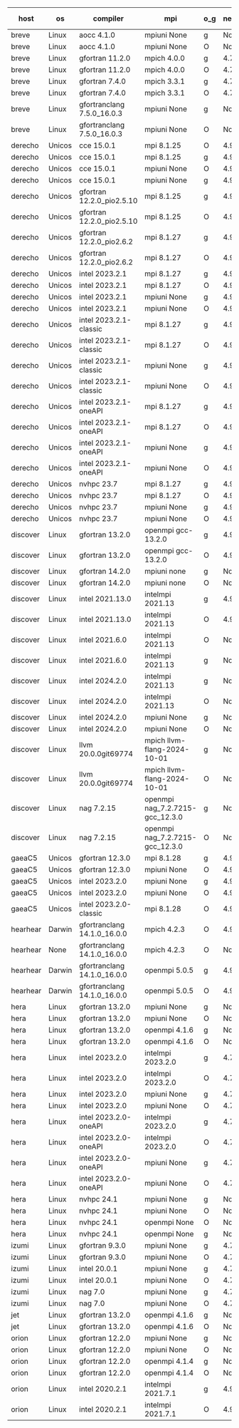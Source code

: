 

| host     | os       | compiler                              | mpi                      | o_g        | netcdf        | build       | u_pass          | u_fail          | s_pass            | s_fail            | e_pass             | e_fail             | nuopc_pass       | nuopc_fail       | artifacts link          |
|----------|----------|---------------------------------------|--------------------------|------------|---------------|-------------|-----------------|-----------------|-------------------|-------------------|--------------------|--------------------|------------------|------------------|-------------------------|
| breve | Linux | aocc 4.1.0 | mpiuni None  | g | None  | PASS | 12490 | 26 | 9 | 0 | 42 | 0 | None | None | <a href="https://github.com/esmf-org/esmf-test-artifacts/tree/f15d227aff5decc20fb3a48caa5549334694ba85/develop/aocc/4.1.0/g/mpiuni/None" target="_blank">f15d227</a> | 
| breve | Linux | aocc 4.1.0 | mpiuni None  | O | None  | PASS | 12490 | 26 | 9 | 0 | 42 | 0 | None | None | <a href="https://github.com/esmf-org/esmf-test-artifacts/tree/c20d7e3dcf31dee8737832bb154360bec0bb9765/develop/aocc/4.1.0/O/mpiuni/None" target="_blank">c20d7e3</a> | 
| breve | Linux | gfortran 11.2.0 | mpich 4.0.0  | g | 4.7.4  | PASS | 14185 | 0 | 51 | 0 | 80 | 0 | 56 | 0 | <a href="https://github.com/esmf-org/esmf-test-artifacts/tree/e5616cee8041d2168d65bc42b451a4f745c0ba7e/develop/gfortran/11.2.0/g/mpich/4.0.0" target="_blank">e5616ce</a> | 
| breve | Linux | gfortran 11.2.0 | mpich 4.0.0  | O | 4.7.4  | PASS | 14185 | 0 | 51 | 0 | 80 | 0 | 56 | 0 | <a href="https://github.com/esmf-org/esmf-test-artifacts/tree/4e2f765686d58e34a622be97720ff5c5febc9605/develop/gfortran/11.2.0/O/mpich/4.0.0" target="_blank">4e2f765</a> | 
| breve | Linux | gfortran 7.4.0 | mpich 3.3.1  | g | 4.7.4  | PASS | 14185 | 0 | 51 | 0 | 80 | 0 | 56 | 0 | <a href="https://github.com/esmf-org/esmf-test-artifacts/tree/6f118bf361df862f193de561d66855b1191003ce/develop/gfortran/7.4.0/g/mpich/3.3.1" target="_blank">6f118bf</a> | 
| breve | Linux | gfortran 7.4.0 | mpich 3.3.1  | O | 4.7.4  | PASS | 14185 | 0 | 51 | 0 | 80 | 0 | 56 | 0 | <a href="https://github.com/esmf-org/esmf-test-artifacts/tree/a7e5fbb8b9a00d771fc5d3d6ef64484e3c1fe8fc/develop/gfortran/7.4.0/O/mpich/3.3.1" target="_blank">a7e5fbb</a> | 
| breve | Linux | gfortranclang 7.5.0_16.0.3 | mpiuni None  | g | None  | PASS | 12516 | 0 | 9 | 0 | 42 | 0 | None | None | <a href="https://github.com/esmf-org/esmf-test-artifacts/tree/d4cd463460e122695dd3e7535e216812d7fb800d/develop/gfortranclang/7.5.0_16.0.3/g/mpiuni/None" target="_blank">d4cd463</a> | 
| breve | Linux | gfortranclang 7.5.0_16.0.3 | mpiuni None  | O | None  | PASS | 12516 | 0 | 9 | 0 | 42 | 0 | None | None | <a href="https://github.com/esmf-org/esmf-test-artifacts/tree/47962a4b1cbccc8f299d7911ab06749c7869c457/develop/gfortranclang/7.5.0_16.0.3/O/mpiuni/None" target="_blank">47962a4</a> | 
| derecho | Unicos | cce 15.0.1 | mpi 8.1.25  | O | 4.9.2  | PASS | 14107 | 78 | 51 | 0 | 80 | 0 | 56 | 0 | <a href="https://github.com/esmf-org/esmf-test-artifacts/tree/63de46e04f0654fcd50245820e32ec9fbb8a8811/develop/cce/15.0.1/O/mpi/8.1.25" target="_blank">63de46e</a> | 
| derecho | Unicos | cce 15.0.1 | mpi 8.1.25  | g | 4.9.2  | PASS | 13987 | 198 | 51 | 0 | 80 | 0 | 56 | 0 | <a href="https://github.com/esmf-org/esmf-test-artifacts/tree/4e7ec7f5bf3200b9825e527b0b6717ee719a1609/develop/cce/15.0.1/g/mpi/8.1.25" target="_blank">4e7ec7f</a> | 
| derecho | Unicos | cce 15.0.1 | mpiuni None  | O | 4.9.2  | PASS | 12281 | 235 | 9 | 0 | 42 | 0 | None | None | <a href="https://github.com/esmf-org/esmf-test-artifacts/tree/85ad4fa7efed893d7f23433ee55c6a379f42d3f8/develop/cce/15.0.1/O/mpiuni/None" target="_blank">85ad4fa</a> | 
| derecho | Unicos | cce 15.0.1 | mpiuni None  | g | 4.9.2  | PASS | 12440 | 76 | 9 | 0 | 42 | 0 | None | None | <a href="https://github.com/esmf-org/esmf-test-artifacts/tree/020fa43ca473d42ac17182c98993437836345470/develop/cce/15.0.1/g/mpiuni/None" target="_blank">020fa43</a> | 
| derecho | Unicos | gfortran 12.2.0_pio2.5.10 | mpi 8.1.25  | g | 4.9.2  | PASS | 14185 | 0 | 51 | 0 | 80 | 0 | 56 | 0 | <a href="https://github.com/esmf-org/esmf-test-artifacts/tree/646752951c54201f6ca6004eb25089dfb3eed661/develop/gfortran/12.2.0_pio2.5.10/g/mpi/8.1.25" target="_blank">6467529</a> | 
| derecho | Unicos | gfortran 12.2.0_pio2.5.10 | mpi 8.1.25  | O | 4.9.2  | PASS | 14185 | 0 | 51 | 0 | 80 | 0 | 56 | 0 | <a href="https://github.com/esmf-org/esmf-test-artifacts/tree/ab3af9846df7e1af7faffc9bd5c1c844f6c1f77f/develop/gfortran/12.2.0_pio2.5.10/O/mpi/8.1.25" target="_blank">ab3af98</a> | 
| derecho | Unicos | gfortran 12.2.0_pio2.6.2 | mpi 8.1.27  | g | 4.9.2  | PASS | 14185 | 0 | 51 | 0 | 80 | 0 | 56 | 0 | <a href="https://github.com/esmf-org/esmf-test-artifacts/tree/dd39c08f439a103540ae26fb78b290c83ebb4b7e/develop/gfortran/12.2.0_pio2.6.2/g/mpi/8.1.27" target="_blank">dd39c08</a> | 
| derecho | Unicos | gfortran 12.2.0_pio2.6.2 | mpi 8.1.27  | O | 4.9.2  | PASS | 14185 | 0 | 51 | 0 | 80 | 0 | 56 | 0 | <a href="https://github.com/esmf-org/esmf-test-artifacts/tree/4406e6d7924ae755be976aa1b07d29e99db6d852/develop/gfortran/12.2.0_pio2.6.2/O/mpi/8.1.27" target="_blank">4406e6d</a> | 
| derecho | Unicos | intel 2023.2.1 | mpi 8.1.27  | g | 4.9.2  | PASS | 14185 | 0 | 51 | 0 | 80 | 0 | 57 | 0 | <a href="https://github.com/esmf-org/esmf-test-artifacts/tree/eae34a5cab56d7aed0cb3cdf48faefc830c17ecc/develop/intel/2023.2.1/g/mpi/8.1.27" target="_blank">eae34a5</a> | 
| derecho | Unicos | intel 2023.2.1 | mpi 8.1.27  | O | 4.9.2  | PASS | 14185 | 0 | 51 | 0 | 80 | 0 | 57 | 0 | <a href="https://github.com/esmf-org/esmf-test-artifacts/tree/2b6b54186569fca191bbf5d0cd67fd5b3281c5f5/develop/intel/2023.2.1/O/mpi/8.1.27" target="_blank">2b6b541</a> | 
| derecho | Unicos | intel 2023.2.1 | mpiuni None  | g | 4.9.2  | PASS | 12516 | 0 | 9 | 0 | 42 | 0 | None | None | <a href="https://github.com/esmf-org/esmf-test-artifacts/tree/3e3434a9f8b3b1a46dd664f25dd216758c5b64f1/develop/intel/2023.2.1/g/mpiuni/None" target="_blank">3e3434a</a> | 
| derecho | Unicos | intel 2023.2.1 | mpiuni None  | O | 4.9.2  | PASS | 12516 | 0 | 9 | 0 | 42 | 0 | None | None | <a href="https://github.com/esmf-org/esmf-test-artifacts/tree/ef2c2e35e16183502e3d62d3208be225663098dc/develop/intel/2023.2.1/O/mpiuni/None" target="_blank">ef2c2e3</a> | 
| derecho | Unicos | intel 2023.2.1-classic | mpi 8.1.27  | g | 4.9.2  | PASS | 14185 | 0 | 51 | 0 | 80 | 0 | 56 | 0 | <a href="https://github.com/esmf-org/esmf-test-artifacts/tree/7cc111a7c1d59bfa6c255b4aabd2060bb920697d/develop/intel/2023.2.1-classic/g/mpi/8.1.27" target="_blank">7cc111a</a> | 
| derecho | Unicos | intel 2023.2.1-classic | mpi 8.1.27  | O | 4.9.2  | PASS | 14185 | 0 | 51 | 0 | 80 | 0 | 56 | 0 | <a href="https://github.com/esmf-org/esmf-test-artifacts/tree/5c46dee8ff7e26c4ab399ed357cbf80f6ef2ab1c/develop/intel/2023.2.1-classic/O/mpi/8.1.27" target="_blank">5c46dee</a> | 
| derecho | Unicos | intel 2023.2.1-classic | mpiuni None  | g | 4.9.2  | PASS | 12516 | 0 | 9 | 0 | 42 | 0 | None | None | <a href="https://github.com/esmf-org/esmf-test-artifacts/tree/32385e1bf92a5dc15be5d81efa0869ec86132c9a/develop/intel/2023.2.1-classic/g/mpiuni/None" target="_blank">32385e1</a> | 
| derecho | Unicos | intel 2023.2.1-classic | mpiuni None  | O | 4.9.2  | PASS | 12516 | 0 | 9 | 0 | 42 | 0 | None | None | <a href="https://github.com/esmf-org/esmf-test-artifacts/tree/d7589ed450addacbf244c57f9d67dfb50fa2457f/develop/intel/2023.2.1-classic/O/mpiuni/None" target="_blank">d7589ed</a> | 
| derecho | Unicos | intel 2023.2.1-oneAPI | mpi 8.1.27  | g | 4.9.2  | PASS | 14185 | 0 | 51 | 0 | 80 | 0 | 56 | 0 | <a href="https://github.com/esmf-org/esmf-test-artifacts/tree/36db8d373148738079453229da4d77a2cd3a7cc7/develop/intel/2023.2.1-oneAPI/g/mpi/8.1.27" target="_blank">36db8d3</a> | 
| derecho | Unicos | intel 2023.2.1-oneAPI | mpi 8.1.27  | O | 4.9.2  | PASS | 14185 | 0 | 50 | 1 | 80 | 0 | 56 | 0 | <a href="https://github.com/esmf-org/esmf-test-artifacts/tree/f59f829dec5bcc24e958e23c60c6f26f4c281d6b/develop/intel/2023.2.1-oneAPI/O/mpi/8.1.27" target="_blank">f59f829</a> | 
| derecho | Unicos | intel 2023.2.1-oneAPI | mpiuni None  | g | 4.9.2  | PASS | 12516 | 0 | 9 | 0 | 42 | 0 | None | None | <a href="https://github.com/esmf-org/esmf-test-artifacts/tree/09e266e91346121291aa60ac06c32d50ace2261a/develop/intel/2023.2.1-oneAPI/g/mpiuni/None" target="_blank">09e266e</a> | 
| derecho | Unicos | intel 2023.2.1-oneAPI | mpiuni None  | O | 4.9.2  | PASS | 12516 | 0 | 9 | 0 | 42 | 0 | None | None | <a href="https://github.com/esmf-org/esmf-test-artifacts/tree/474e701b0cb39d7284830d73063db5ab4985f813/develop/intel/2023.2.1-oneAPI/O/mpiuni/None" target="_blank">474e701</a> | 
| derecho | Unicos | nvhpc 23.7 | mpi 8.1.27  | g | 4.9.2  | PASS | 14185 | 0 | 51 | 0 | 80 | 0 | 56 | 0 | <a href="https://github.com/esmf-org/esmf-test-artifacts/tree/ff6743a7698e981b2ebcb252fe87aefdb75db9a5/develop/nvhpc/23.7/g/mpi/8.1.27" target="_blank">ff6743a</a> | 
| derecho | Unicos | nvhpc 23.7 | mpi 8.1.27  | O | 4.9.2  | PASS | 14185 | 0 | 51 | 0 | 80 | 0 | 56 | 0 | <a href="https://github.com/esmf-org/esmf-test-artifacts/tree/4a69cd5472696d6656f3d7b46142041e3c7c3695/develop/nvhpc/23.7/O/mpi/8.1.27" target="_blank">4a69cd5</a> | 
| derecho | Unicos | nvhpc 23.7 | mpiuni None  | g | 4.9.2  | PASS | 12516 | 0 | 9 | 0 | 42 | 0 | None | None | <a href="https://github.com/esmf-org/esmf-test-artifacts/tree/ce7e03241f51ef28c6443dc7aae0332dffc2be73/develop/nvhpc/23.7/g/mpiuni/None" target="_blank">ce7e032</a> | 
| derecho | Unicos | nvhpc 23.7 | mpiuni None  | O | 4.9.2  | PASS | 12516 | 0 | 9 | 0 | 42 | 0 | None | None | <a href="https://github.com/esmf-org/esmf-test-artifacts/tree/4d7bfd31c29dc78f7030b269ca4c19a525dd216f/develop/nvhpc/23.7/O/mpiuni/None" target="_blank">4d7bfd3</a> | 
| discover | Linux | gfortran 13.2.0 | openmpi gcc-13.2.0  | g | 4.9.2  | PASS | 14185 | 0 | 51 | 0 | 80 | 0 | 56 | 0 | <a href="https://github.com/esmf-org/esmf-test-artifacts/tree/8ecca6effbf820251c80ce1dfe343f64d13b6aa8/develop/gfortran/13.2.0/g/openmpi/gcc-13.2.0" target="_blank">8ecca6e</a> | 
| discover | Linux | gfortran 13.2.0 | openmpi gcc-13.2.0  | O | 4.9.2  | PASS | 14185 | 0 | 51 | 0 | 80 | 0 | 56 | 0 | <a href="https://github.com/esmf-org/esmf-test-artifacts/tree/6ae6d1f1ea45b2e37177584851a6f536de16df2d/develop/gfortran/13.2.0/O/openmpi/gcc-13.2.0" target="_blank">6ae6d1f</a> | 
| discover | Linux | gfortran 14.2.0 | mpiuni none  | g | None  | PASS | 12516 | 0 | 9 | 0 | 42 | 0 | None | None | <a href="https://github.com/esmf-org/esmf-test-artifacts/tree/2334dfe2f09a8a611e92048126bf69cfc5407f28/develop/gfortran/14.2.0/g/mpiuni/none" target="_blank">2334dfe</a> | 
| discover | Linux | gfortran 14.2.0 | mpiuni none  | O | None  | PASS | 12516 | 0 | 9 | 0 | 42 | 0 | None | None | <a href="https://github.com/esmf-org/esmf-test-artifacts/tree/1d62a8884ec3f314f41865de899fb8180a5dace4/develop/gfortran/14.2.0/O/mpiuni/none" target="_blank">1d62a88</a> | 
| discover | Linux | intel 2021.13.0 | intelmpi 2021.13  | g | 4.9.2  | PASS | 14185 | 0 | 51 | 0 | 80 | 0 | 56 | 0 | <a href="https://github.com/esmf-org/esmf-test-artifacts/tree/162e323e99586fb2ce006c783bc40e1052b4364e/develop/intel/2021.13.0/g/intelmpi/2021.13" target="_blank">162e323</a> | 
| discover | Linux | intel 2021.13.0 | intelmpi 2021.13  | O | 4.9.2  | FAIL | None | None | None | None | None | None | None | None | <a href="https://github.com/esmf-org/esmf-test-artifacts/tree/f01888c9d130f31df25e1d4172d32872b5c3bfb5/develop/intel/2021.13.0/O/intelmpi/2021.13" target="_blank">f01888c</a> | 
| discover | Linux | intel 2021.6.0 | intelmpi 2021.13  | O | None  | PASS | 14185 | 0 | 51 | 0 | 80 | 0 | 56 | 0 | <a href="https://github.com/esmf-org/esmf-test-artifacts/tree/00b6f2f164ca87f836817a893114e928c274e15c/develop/intel/2021.6.0/O/intelmpi/2021.13" target="_blank">00b6f2f</a> | 
| discover | Linux | intel 2021.6.0 | intelmpi 2021.13  | g | None  | PASS | 14185 | 0 | 51 | 0 | 80 | 0 | 56 | 0 | <a href="https://github.com/esmf-org/esmf-test-artifacts/tree/0ca606a7dae820b94a128585b60d65d979f7718d/develop/intel/2021.6.0/g/intelmpi/2021.13" target="_blank">0ca606a</a> | 
| discover | Linux | intel 2024.2.0 | intelmpi 2021.13  | g | None  | PASS | 14184 | 1 | 51 | 0 | 80 | 0 | 56 | 0 | <a href="https://github.com/esmf-org/esmf-test-artifacts/tree/7bba7466f5acbe7f93e7be56197c3674fe718e3c/develop/intel/2024.2.0/g/intelmpi/2021.13" target="_blank">7bba746</a> | 
| discover | Linux | intel 2024.2.0 | intelmpi 2021.13  | O | None  | PASS | 14185 | 0 | 51 | 0 | 80 | 0 | 56 | 0 | <a href="https://github.com/esmf-org/esmf-test-artifacts/tree/622b3cfa19350d6539a1d24acba508c99223bc33/develop/intel/2024.2.0/O/intelmpi/2021.13" target="_blank">622b3cf</a> | 
| discover | Linux | intel 2024.2.0 | mpiuni None  | g | None  | PASS | 12515 | 1 | 9 | 0 | 42 | 0 | None | None | <a href="https://github.com/esmf-org/esmf-test-artifacts/tree/79a27ef4407f8a03b96597a838baae93af424aa9/develop/intel/2024.2.0/g/mpiuni/None" target="_blank">79a27ef</a> | 
| discover | Linux | intel 2024.2.0 | mpiuni None  | O | None  | PASS | 12516 | 0 | 9 | 0 | 42 | 0 | None | None | <a href="https://github.com/esmf-org/esmf-test-artifacts/tree/269179c6a15537fe99d09a2ab31c06bac845efe8/develop/intel/2024.2.0/O/mpiuni/None" target="_blank">269179c</a> | 
| discover | Linux | llvm 20.0.0git69774 | mpich llvm-flang-2024-10-01  | g | None  | PASS | 14148 | 37 | 18 | 33 | 76 | 4 | 12 | 44 | <a href="https://github.com/esmf-org/esmf-test-artifacts/tree/afed362be0d82a0868432832e14bb3ed64747a00/develop/llvm/20.0.0git69774/g/mpich/llvm-flang-2024-10-01" target="_blank">afed362</a> | 
| discover | Linux | llvm 20.0.0git69774 | mpich llvm-flang-2024-10-01  | O | None  | PASS | 14146 | 39 | 18 | 33 | 76 | 4 | 19 | 37 | <a href="https://github.com/esmf-org/esmf-test-artifacts/tree/aa33db10f1a927571c2c343b29d2a13320666f30/develop/llvm/20.0.0git69774/O/mpich/llvm-flang-2024-10-01" target="_blank">aa33db1</a> | 
| discover | Linux | nag 7.2.15 | openmpi nag_7.2.7215-gcc_12.3.0  | g | None  | PASS | 14185 | 0 | 51 | 0 | 80 | 0 | 56 | 0 | <a href="https://github.com/esmf-org/esmf-test-artifacts/tree/aa42da1cad306452569eacd93da9553cd7321959/develop/nag/7.2.15/g/openmpi/nag_7.2.7215-gcc_12.3.0" target="_blank">aa42da1</a> | 
| discover | Linux | nag 7.2.15 | openmpi nag_7.2.7215-gcc_12.3.0  | O | None  | PASS | 14158 | 27 | 51 | 0 | 80 | 0 | 56 | 0 | <a href="https://github.com/esmf-org/esmf-test-artifacts/tree/60fc1acb24c88e030f1b28780e0285ec4e9ab0ec/develop/nag/7.2.15/O/openmpi/nag_7.2.7215-gcc_12.3.0" target="_blank">60fc1ac</a> | 
| gaeaC5 | Unicos | gfortran 12.3.0 | mpi 8.1.28  | g | 4.9.0  | PASS | 14185 | 0 | 51 | 0 | 80 | 0 | 56 | 0 | <a href="https://github.com/esmf-org/esmf-test-artifacts/tree/f05624861f23da3b035bba6b0e6fde116d5f47d4/develop/gfortran/12.3.0/g/mpi/8.1.28" target="_blank">f056248</a> | 
| gaeaC5 | Unicos | gfortran 12.3.0 | mpiuni None  | O | 4.9.0  | PASS | 12516 | 0 | 9 | 0 | 42 | 0 | None | None | <a href="https://github.com/esmf-org/esmf-test-artifacts/tree/08322262cba03f82bbbcc94692131b3380f0a530/develop/gfortran/12.3.0/O/mpiuni/None" target="_blank">0832226</a> | 
| gaeaC5 | Unicos | intel 2023.2.0 | mpiuni None  | g | 4.9.0  | PASS | None | None | None | None | None | None | None | None | <a href="https://github.com/esmf-org/esmf-test-artifacts/tree/e6b6ed6899ed49c8551eafe0e977c3d2b1c4acaa/develop/intel/2023.2.0/g/mpiuni/None" target="_blank">e6b6ed6</a> | 
| gaeaC5 | Unicos | intel 2023.2.0 | mpiuni None  | O | 4.9.0  | PASS | 12516 | 0 | 9 | 0 | 42 | 0 | None | None | <a href="https://github.com/esmf-org/esmf-test-artifacts/tree/e7bd59cfccf747fd90fc617847505f68b87a2685/develop/intel/2023.2.0/O/mpiuni/None" target="_blank">e7bd59c</a> | 
| gaeaC5 | Unicos | intel 2023.2.0-classic | mpi 8.1.28  | O | 4.9.0  | PASS | 14185 | 0 | 51 | 0 | 80 | 0 | 56 | 0 | <a href="https://github.com/esmf-org/esmf-test-artifacts/tree/e855feeb128951a42603b32484eb8c49acff663a/develop/intel/2023.2.0-classic/O/mpi/8.1.28" target="_blank">e855fee</a> | 
| hearhear | Darwin | gfortranclang 14.1.0_16.0.0 | mpich 4.2.3  | O | 4.9.2  | PASS | None | None | None | None | None | None | None | None | <a href="https://github.com/esmf-org/esmf-test-artifacts/tree/aab0aae73c54adfcccc9dd87bbdb08e3f0b891c5/develop/gfortranclang/14.1.0_16.0.0/O/mpich/4.2.3" target="_blank">aab0aae</a> | 
| hearhear | None | gfortranclang 14.1.0_16.0.0 | mpich 4.2.3  | O | None  | FAIL | None | None | None | None | None | None | None | None | <a href="https://github.com/esmf-org/esmf-test-artifacts/tree/96a807c34bc63733f51059d2ea0f32bca9ac1846/develop/gfortranclang/14.1.0_16.0.0/O/mpich/4.2.3" target="_blank">96a807c</a> | 
| hearhear | Darwin | gfortranclang 14.1.0_16.0.0 | openmpi 5.0.5  | g | 4.9.2  | PASS | 14185 | 0 | 51 | 0 | 80 | 0 | 56 | 0 | <a href="https://github.com/esmf-org/esmf-test-artifacts/tree/c2fd42f8e73c126037445f552c98f31321fdda10/develop/gfortranclang/14.1.0_16.0.0/g/openmpi/5.0.5" target="_blank">c2fd42f</a> | 
| hearhear | Darwin | gfortranclang 14.1.0_16.0.0 | openmpi 5.0.5  | O | 4.9.2  | PASS | 14185 | 0 | 51 | 0 | 79 | 1 | 56 | 0 | <a href="https://github.com/esmf-org/esmf-test-artifacts/tree/f1d7e950e9813e38edc9522b567848d4f2cb7d91/develop/gfortranclang/14.1.0_16.0.0/O/openmpi/5.0.5" target="_blank">f1d7e95</a> | 
| hera | Linux | gfortran 13.2.0 | mpiuni None  | g | None  | PASS | 12516 | 0 | 9 | 0 | 42 | 0 | None | None | <a href="https://github.com/esmf-org/esmf-test-artifacts/tree/3c7c29f697acab1af215812e78ca1513cc7150af/develop/gfortran/13.2.0/g/mpiuni/None" target="_blank">3c7c29f</a> | 
| hera | Linux | gfortran 13.2.0 | mpiuni None  | O | None  | PASS | 12516 | 0 | 9 | 0 | 42 | 0 | None | None | <a href="https://github.com/esmf-org/esmf-test-artifacts/tree/c4cb41367166380d3c6e4591318cacb52460d854/develop/gfortran/13.2.0/O/mpiuni/None" target="_blank">c4cb413</a> | 
| hera | Linux | gfortran 13.2.0 | openmpi 4.1.6  | g | None  | PASS | 14185 | 0 | 51 | 0 | 80 | 0 | 56 | 0 | <a href="https://github.com/esmf-org/esmf-test-artifacts/tree/db0e5c0f1fc06e9f0cd91f4cb336edffd02b400b/develop/gfortran/13.2.0/g/openmpi/4.1.6" target="_blank">db0e5c0</a> | 
| hera | Linux | gfortran 13.2.0 | openmpi 4.1.6  | O | None  | PASS | 14185 | 0 | 51 | 0 | 80 | 0 | 56 | 0 | <a href="https://github.com/esmf-org/esmf-test-artifacts/tree/f7553a2174326b6c1588156ae558519b4716d4f2/develop/gfortran/13.2.0/O/openmpi/4.1.6" target="_blank">f7553a2</a> | 
| hera | Linux | intel 2023.2.0 | intelmpi 2023.2.0  | g | 4.7.0  | PASS | None | None | None | None | None | None | None | None | <a href="https://github.com/esmf-org/esmf-test-artifacts/tree/6dd2b6495188b3199e784b15705a9c8dcec2a003/develop/intel/2023.2.0/g/intelmpi/2023.2.0" target="_blank">6dd2b64</a> | 
| hera | Linux | intel 2023.2.0 | intelmpi 2023.2.0  | O | 4.7.0  | PASS | None | None | None | None | None | None | None | None | <a href="https://github.com/esmf-org/esmf-test-artifacts/tree/fc931e6bc81c83720a94bf76e2c442c85dbbde60/develop/intel/2023.2.0/O/intelmpi/2023.2.0" target="_blank">fc931e6</a> | 
| hera | Linux | intel 2023.2.0 | mpiuni None  | g | 4.7.0  | PASS | 12516 | 0 | 9 | 0 | 42 | 0 | None | None | <a href="https://github.com/esmf-org/esmf-test-artifacts/tree/94342466e9cdcda05810007a28c7dfcbb31b0992/develop/intel/2023.2.0/g/mpiuni/None" target="_blank">9434246</a> | 
| hera | Linux | intel 2023.2.0 | mpiuni None  | O | 4.7.0  | PASS | 12516 | 0 | 9 | 0 | 42 | 0 | None | None | <a href="https://github.com/esmf-org/esmf-test-artifacts/tree/fe873820291d7b2f016ee4d4a156088e316735a1/develop/intel/2023.2.0/O/mpiuni/None" target="_blank">fe87382</a> | 
| hera | Linux | intel 2023.2.0-oneAPI | intelmpi 2023.2.0  | g | 4.7.0  | PASS | None | None | None | None | None | None | None | None | <a href="https://github.com/esmf-org/esmf-test-artifacts/tree/458353009dd18d4f11a95d48b404fb41c323e804/develop/intel/2023.2.0-oneAPI/g/intelmpi/2023.2.0" target="_blank">4583530</a> | 
| hera | Linux | intel 2023.2.0-oneAPI | intelmpi 2023.2.0  | O | 4.7.0  | PASS | 14185 | 0 | 50 | 1 | 80 | 0 | 56 | 0 | <a href="https://github.com/esmf-org/esmf-test-artifacts/tree/9196b5dc381783940c39611ef9175633734794e0/develop/intel/2023.2.0-oneAPI/O/intelmpi/2023.2.0" target="_blank">9196b5d</a> | 
| hera | Linux | intel 2023.2.0-oneAPI | mpiuni None  | g | 4.7.0  | PASS | 12516 | 0 | 9 | 0 | 42 | 0 | None | None | <a href="https://github.com/esmf-org/esmf-test-artifacts/tree/964c4c58b9a72bb665cad996b5b073e504a5ce2c/develop/intel/2023.2.0-oneAPI/g/mpiuni/None" target="_blank">964c4c5</a> | 
| hera | Linux | intel 2023.2.0-oneAPI | mpiuni None  | O | 4.7.0  | PASS | 12516 | 0 | 9 | 0 | 42 | 0 | None | None | <a href="https://github.com/esmf-org/esmf-test-artifacts/tree/d4559ea4ae8554d687eb709f5d7164a571ea4cc4/develop/intel/2023.2.0-oneAPI/O/mpiuni/None" target="_blank">d4559ea</a> | 
| hera | Linux | nvhpc 24.1 | mpiuni None  | g | None  | PASS | 12516 | 0 | 9 | 0 | 42 | 0 | None | None | <a href="https://github.com/esmf-org/esmf-test-artifacts/tree/1aca46c01445a68801ab6952bee2be6d00ccec0a/develop/nvhpc/24.1/g/mpiuni/None" target="_blank">1aca46c</a> | 
| hera | Linux | nvhpc 24.1 | mpiuni None  | O | None  | PASS | 12516 | 0 | 9 | 0 | 42 | 0 | None | None | <a href="https://github.com/esmf-org/esmf-test-artifacts/tree/3958d57005fce6cf41c3bf6ed1fe0cdf14aa9039/develop/nvhpc/24.1/O/mpiuni/None" target="_blank">3958d57</a> | 
| hera | Linux | nvhpc 24.1 | openmpi None  | O | None  | PASS | 14185 | 0 | 51 | 0 | 80 | 0 | 56 | 0 | <a href="https://github.com/esmf-org/esmf-test-artifacts/tree/bd85d2e2f3cdce82abb5bfd78e2c9ec574cbcb2d/develop/nvhpc/24.1/O/openmpi/None" target="_blank">bd85d2e</a> | 
| hera | Linux | nvhpc 24.1 | openmpi None  | g | None  | PASS | 14185 | 0 | 51 | 0 | 80 | 0 | 56 | 0 | <a href="https://github.com/esmf-org/esmf-test-artifacts/tree/561ca67560eda7adc4c341d56dba920b54a00b53/develop/nvhpc/24.1/g/openmpi/None" target="_blank">561ca67</a> | 
| izumi | Linux | gfortran 9.3.0 | mpiuni None  | g | 4.7.4  | PASS | 12516 | 0 | 9 | 0 | 42 | 0 | None | None | <a href="https://github.com/esmf-org/esmf-test-artifacts/tree/ea6d5d48768d3cb4a73150f26b6467e88086e2e7/develop/gfortran/9.3.0/g/mpiuni/None" target="_blank">ea6d5d4</a> | 
| izumi | Linux | gfortran 9.3.0 | mpiuni None  | O | 4.7.4  | PASS | 12516 | 0 | 9 | 0 | 42 | 0 | None | None | <a href="https://github.com/esmf-org/esmf-test-artifacts/tree/a40a58425cfaedd6c765d1a999b8e0f7722e2a36/develop/gfortran/9.3.0/O/mpiuni/None" target="_blank">a40a584</a> | 
| izumi | Linux | intel 20.0.1 | mpiuni None  | g | 4.7.4  | PASS | 12516 | 0 | 9 | 0 | 42 | 0 | None | None | <a href="https://github.com/esmf-org/esmf-test-artifacts/tree/657b3d930d84ed8ff66d89987f2247efa5b2b29b/develop/intel/20.0.1/g/mpiuni/None" target="_blank">657b3d9</a> | 
| izumi | Linux | intel 20.0.1 | mpiuni None  | O | 4.7.4  | PASS | 12516 | 0 | 9 | 0 | 42 | 0 | None | None | <a href="https://github.com/esmf-org/esmf-test-artifacts/tree/1fbad044b3ed7a999eabae07566a578f17812bf4/develop/intel/20.0.1/O/mpiuni/None" target="_blank">1fbad04</a> | 
| izumi | Linux | nag 7.0 | mpiuni None  | g | 4.7.4  | PASS | 12516 | 0 | 9 | 0 | 42 | 0 | None | None | <a href="https://github.com/esmf-org/esmf-test-artifacts/tree/d8cc324d65da3e0a523620b71692ef4eb955f417/develop/nag/7.0/g/mpiuni/None" target="_blank">d8cc324</a> | 
| izumi | Linux | nag 7.0 | mpiuni None  | O | 4.7.4  | PASS | 12516 | 0 | 9 | 0 | 42 | 0 | None | None | <a href="https://github.com/esmf-org/esmf-test-artifacts/tree/c1effc8dba3b2fb748931157eb0b4e7e648dc0af/develop/nag/7.0/O/mpiuni/None" target="_blank">c1effc8</a> | 
| jet | Linux | gfortran 13.2.0 | openmpi 4.1.6  | g | None  | PASS | 14185 | 0 | 51 | 0 | 80 | 0 | 56 | 0 | <a href="https://github.com/esmf-org/esmf-test-artifacts/tree/cbd68e6e39d0215e30711952d3e8f2684ea5a468/develop/gfortran/13.2.0/g/openmpi/4.1.6" target="_blank">cbd68e6</a> | 
| jet | Linux | gfortran 13.2.0 | openmpi 4.1.6  | O | None  | PASS | 14170 | 15 | 51 | 0 | 80 | 0 | 56 | 0 | <a href="https://github.com/esmf-org/esmf-test-artifacts/tree/8da4cf0cd519dd9b24f4c9c7cd9b901101ff78f6/develop/gfortran/13.2.0/O/openmpi/4.1.6" target="_blank">8da4cf0</a> | 
| orion | Linux | gfortran 12.2.0 | mpiuni None  | g | None  | PASS | 12516 | 0 | 9 | 0 | 42 | 0 | None | None | <a href="https://github.com/esmf-org/esmf-test-artifacts/tree/fa3dfa80b12ec04fb146c12fa94aec644daa9663/develop/gfortran/12.2.0/g/mpiuni/None" target="_blank">fa3dfa8</a> | 
| orion | Linux | gfortran 12.2.0 | mpiuni None  | O | None  | PASS | 12516 | 0 | 9 | 0 | 42 | 0 | None | None | <a href="https://github.com/esmf-org/esmf-test-artifacts/tree/0e8a98a65bfe763c9807a5634e2fcaefd779691c/develop/gfortran/12.2.0/O/mpiuni/None" target="_blank">0e8a98a</a> | 
| orion | Linux | gfortran 12.2.0 | openmpi 4.1.4  | g | None  | PASS | 14185 | 0 | 51 | 0 | 80 | 0 | 56 | 0 | <a href="https://github.com/esmf-org/esmf-test-artifacts/tree/dd0f4228ca269b6149f8b80241ae258b6fc56c16/develop/gfortran/12.2.0/g/openmpi/4.1.4" target="_blank">dd0f422</a> | 
| orion | Linux | gfortran 12.2.0 | openmpi 4.1.4  | O | None  | PASS | 14185 | 0 | 51 | 0 | 80 | 0 | 56 | 0 | <a href="https://github.com/esmf-org/esmf-test-artifacts/tree/0877b765b0910e2f0457e2186fe6e71a73fd3452/develop/gfortran/12.2.0/O/openmpi/4.1.4" target="_blank">0877b76</a> | 
| orion | Linux | intel 2020.2.1 | intelmpi 2021.7.1  | g | 4.9.2  | PASS | 14185 | 0 | 51 | 0 | 80 | 0 | 56 | 0 | <a href="https://github.com/esmf-org/esmf-test-artifacts/tree/48fe8b239c0b31c43dbdee80bbf44689a270c5f1/develop/intel/2020.2.1/g/intelmpi/2021.7.1" target="_blank">48fe8b2</a> | 
| orion | Linux | intel 2020.2.1 | intelmpi 2021.7.1  | O | 4.9.2  | PASS | 14185 | 0 | 51 | 0 | 80 | 0 | 56 | 0 | <a href="https://github.com/esmf-org/esmf-test-artifacts/tree/4c2cb00e45a08726a757993263a2ec4fee876045/develop/intel/2020.2.1/O/intelmpi/2021.7.1" target="_blank">4c2cb00</a> | 
